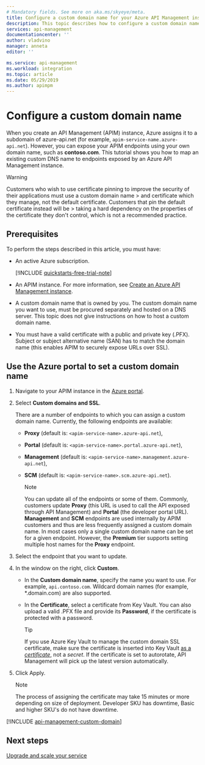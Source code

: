 ```yaml
---
# Mandatory fields. See more on aka.ms/skyeye/meta.
title: Configure a custom domain name for your Azure API Management instance | Microsoft Docs
description: This topic describes how to configure a custom domain name for your Azure API Management instance.
services: api-management
documentationcenter: ''
author: vladvino
manager: anneta
editor: ''

ms.service: api-management
ms.workload: integration
ms.topic: article
ms.date: 05/29/2019
ms.author: apimpm
---
```


# Configure a custom domain name 

When you create an API Management (APIM) instance, Azure assigns it to a subdomain of azure-api.net (for example, `apim-service-name.azure-api.net`). However, you can expose your APIM endpoints using your own domain name, such as **contoso.com**. This tutorial shows you how to map an existing custom DNS name to endpoints exposed by an Azure API Management instance.

> [!WARNING]
> Customers who wish to use certificate pinning to improve the security of their applications must use a custom domain name > and certificate which they manage, not the default certificate. Customers that pin the default certificate instead will be > taking a hard dependency on the properties of the certificate they don't control, which is not a recommended practice.

## Prerequisites

To perform the steps described in this article, you must have:

+ An active Azure subscription.

    [!INCLUDE [quickstarts-free-trial-note](../../includes/quickstarts-free-trial-note.md)]

+ An APIM instance. For more information, see [Create an Azure API Management instance](get-started-create-service-instance.md).
+ A custom domain name that is owned by you. The custom domain name you want to use, must be procured separately and hosted on a DNS server. This topic does not give instructions on how to host a custom domain name.
+ You must have a valid certificate with a public and private key (.PFX). Subject or subject alternative name (SAN) has to match the domain name (this enables APIM to securely expose URLs over SSL).

## Use the Azure portal to set a custom domain name

1. Navigate to your APIM instance in the [Azure portal](https://portal.azure.com/).
1. Select **Custom domains and SSL**.
    
    There are a number of endpoints to which you can assign a custom domain name. Currently, the following endpoints are available: 
   + **Proxy** (default is: `<apim-service-name>.azure-api.net`), 
   + **Portal** (default is: `<apim-service-name>.portal.azure-api.net`),     
   + **Management** (default is: `<apim-service-name>.management.azure-api.net`), 
   + **SCM** (default is: `<apim-service-name>.scm.azure-api.net`).

     >[!NOTE]
     > You can update all of the endpoints or some of them. Commonly, customers update **Proxy** (this URL is used to call the API exposed through API Management) and **Portal** (the developer portal URL). **Management** and **SCM** endpoints are used internally by APIM customers and thus are less frequently assigned a custom domain name. In most cases only a single custom domain name can be set for a given endpoint. However, the **Premium** tier supports setting multiple host names for the **Proxy** endpoint.  

1. Select the endpoint that you want to update. 
1. In the window on the right, click **Custom**.

   + In the **Custom domain name**, specify the name you want to use. For example, `api.contoso.com`. Wildcard domain names (for example, *.domain.com) are also supported.
   + In the **Certificate**, select a certificate from Key Vault. You can also upload a valid .PFX file and provide its **Password**, if the certificate is protected with a password.

     > [!TIP]
     > If you use Azure Key Vault to manage the custom domain SSL certificate, make sure the certificate is inserted into Key Vault [as a *certificate*](https://docs.microsoft.com/rest/api/keyvault/CreateCertificate/CreateCertificate), not a *secret*. If the certificate is set to autorotate, API Management will pick up the latest version automatically.

1. Click Apply.

    >[!NOTE]
    >The process of assigning the certificate may take 15 minutes or more depending on size of deployment. Developer SKU has downtime, Basic and higher SKU's do not have downtime.

[!INCLUDE [api-management-custom-domain](../../includes/api-management-custom-domain.md)]

## Next steps

[Upgrade and scale your service](upgrade-and-scale.md)
